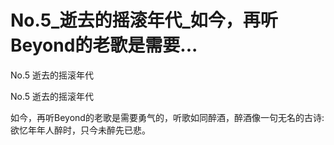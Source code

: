 # No.5_逝去的摇滚年代_如今，再听Beyond的老歌是需要...

No.5 逝去的摇滚年代

No.5 逝去的摇滚年代

如今，再听Beyond的老歌是需要勇气的，听歌如同醉酒，醉酒像一句无名的古诗:欲忆年年人醉时，只今未醉先已悲。